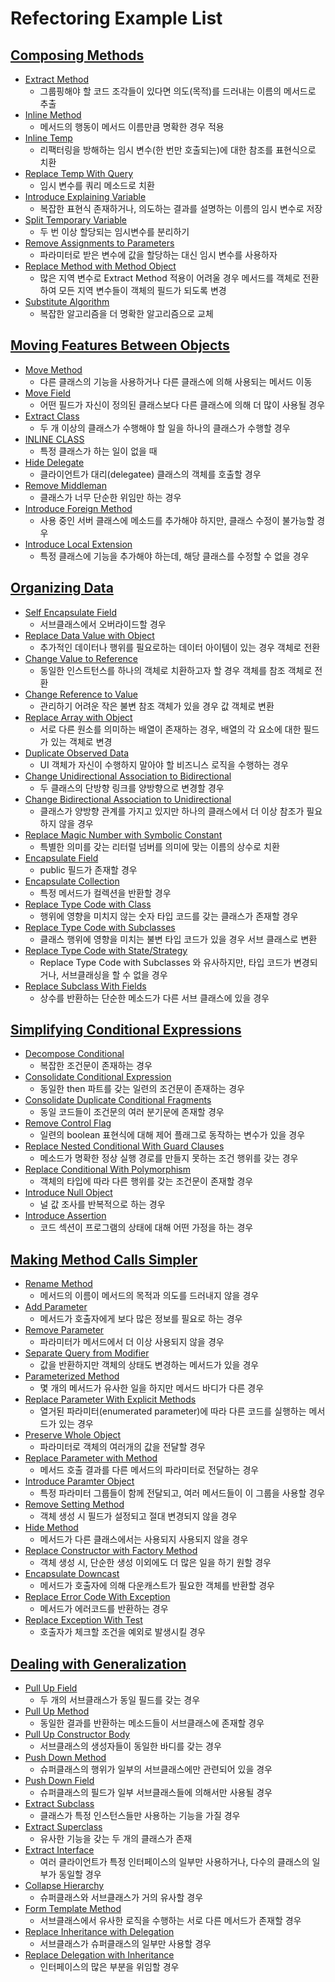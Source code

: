 # Refectoring Example List

## [Composing Methods](https://github.com/jihunparkme/blog/blob/main/contents/11/refectoring/06.Composing-Methods.md#composing-methods)

- [Extract Method](https://github.com/jihunparkme/blog/blob/main/contents/11/refectoring/06.Composing-Methods.md#extract-method)
  - 그룹핑해야 할 코드 조각들이 있다면 의도(목적)를 드러내는 이름의 메서드로 추출
- [Inline Method](https://github.com/jihunparkme/blog/blob/main/contents/11/refectoring/06.Composing-Methods.md#inline-method)
  - 메서드의 행동이 메서드 이름만큼 명확한 경우 적용
- [Inline Temp](https://github.com/jihunparkme/blog/blob/main/contents/11/refectoring/06.Composing-Methods.md#inline-temp)
  - 리팩터링을 방해하는 임시 변수(한 번만 호출되는)에 대한 참조를 표현식으로 치환
- [Replace Temp With Query](https://github.com/jihunparkme/blog/blob/main/contents/11/refectoring/06.Composing-Methods.md#replace-temp-with-query)
  - 임시 변수를 쿼리 메소드로 치환
- [Introduce Explaining Variable](https://github.com/jihunparkme/blog/blob/main/contents/11/refectoring/06.Composing-Methods.md#introduce-explaining-variable)
  - 복잡한 표현식 존재하거나, 의도하는 결과를 설명하는 이름의 임시 변수로 저장
- [Split Temporary Variable](https://github.com/jihunparkme/blog/blob/main/contents/11/refectoring/06.Composing-Methods.md#split-temporary-variable)
  - 두 번 이상 할당되는 임시변수를 분리하기
- [Remove Assignments to Parameters](https://github.com/jihunparkme/blog/blob/main/contents/11/refectoring/06.Composing-Methods.md#remove-assignments-to-parameters)
  - 파라미터로 받은 변수에 값을 할당하는 대신 임시 변수를 사용하자
- [Replace Method with Method Object](https://github.com/jihunparkme/blog/blob/main/contents/11/refectoring/06.Composing-Methods.md#replace-method-with-method-object)
  - 많은 지역 변수로 Extract Method 적용이 어려울 경우 메서드를 객체로 전환하여 모든 지역 변수들이 객체의 필드가 되도록 변경
- [Substitute Algorithm](https://github.com/jihunparkme/blog/blob/main/contents/11/refectoring/06.Composing-Methods.md#substitute-algorithm)
  - 복잡한 알고리즘을 더 명확한 알고리즘으로 교체

## [Moving Features Between Objects](https://github.com/jihunparkme/blog/blob/main/contents/11/refectoring/07.Moving-Features-Between-Objects.md#moving-features-between-objects)

- [Move Method](https://github.com/jihunparkme/blog/blob/main/contents/11/refectoring/07.Moving-Features-Between-Objects.md#move-method)
  - 다른 클래스의 기능을 사용하거나 다른 클래스에 의해 사용되는 메서드 이동
- [Move Field](https://github.com/jihunparkme/blog/blob/main/contents/11/refectoring/07.Moving-Features-Between-Objects.md#move-field)
  - 어떤 필드가 자신이 정의된 클래스보다 다른 클래스에 의해 더 많이 사용될 경우
- [Extract Class](https://github.com/jihunparkme/blog/blob/main/contents/11/refectoring/07.Moving-Features-Between-Objects.md#extract-class)
  - 두 개 이상의 클래스가 수행해야 할 일을 하나의 클래스가 수행할 경우
- [INLINE CLASS](https://github.com/jihunparkme/blog/blob/main/contents/11/refectoring/07.Moving-Features-Between-Objects.md#inline-class)
  - 특정 클래스가 하는 일이 없을 때
- [Hide Delegate](https://github.com/jihunparkme/blog/blob/main/contents/11/refectoring/07.Moving-Features-Between-Objects.md#hide-delegate)
  - 클라이언트가 대리(delegatee) 클래스의 객체를 호출할 경우
- [Remove Middleman](https://github.com/jihunparkme/blog/blob/main/contents/11/refectoring/07.Moving-Features-Between-Objects.md#remove-middleman)
  - 클래스가 너무 단순한 위임만 하는 경우
- [Introduce Foreign Method](https://github.com/jihunparkme/blog/blob/main/contents/11/refectoring/07.Moving-Features-Between-Objects.md#introduce-foreign-method)
  - 사용 중인 서버 클래스에 메소드를 추가해야 하지만, 클래스 수정이 불가능할 경우
- [Introduce Local Extension](https://github.com/jihunparkme/blog/blob/main/contents/11/refectoring/07.Moving-Features-Between-Objects.md#introduce-local-extension)
  - 특정 클래스에 기능을 추가해야 하는데, 해당 클래스를 수정할 수 없을 경우

## [Organizing Data](https://github.com/jihunparkme/blog/blob/main/contents/11/refectoring/08.Organizing-Data.md#organizing-data)

- [Self Encapsulate Field](https://github.com/jihunparkme/blog/blob/main/contents/11/refectoring/08.Organizing-Data.md#self-encapsulate-field)
  - 서브클래스에서 오버라이드할 경우
- [Replace Data Value with Object](https://github.com/jihunparkme/blog/blob/main/contents/11/refectoring/08.Organizing-Data.md#replace-data-value-with-object)
  - 추가적인 데이터나 행위를 필요로하는 데이터 아이템이 있는 경우 객체로 전환
- [Change Value to Reference](https://github.com/jihunparkme/blog/blob/main/contents/11/refectoring/08.Organizing-Data.md#change-value-to-reference)
  - 동일한 인스트턴스를 하나의 객체로 치환하고자 할 경우 객체를 참조 객체로 전환
- [Change Reference to Value](https://github.com/jihunparkme/blog/blob/main/contents/11/refectoring/08.Organizing-Data.md#change-reference-to-value)
  - 관리하기 어려운 작은 불변 참조 객체가 있을 경우 값 객체로 변환
- [Replace Array with Object](https://github.com/jihunparkme/blog/blob/main/contents/11/refectoring/08.Organizing-Data.md#replace-array-with-object)
  - 서로 다른 원소를 의미하는 배열이 존재하는 경우, 배열의 각 요소에 대한 필드가 있는 객체로 변경
- [Duplicate Observed Data](https://github.com/jihunparkme/blog/blob/main/contents/11/refectoring/08.Organizing-Data.md#duplicate-observed-data)
  - UI 객체가 자신이 수행하지 말아야 할 비즈니스 로직을 수행하는 경우
- [Change Unidirectional Association to Bidirectional](https://github.com/jihunparkme/blog/blob/main/contents/11/refectoring/08.Organizing-Data.md#change-unidirectional-association-to-bidirectional)
  - 두 클래스의 단방향 링크를 양방향으로 변경할 경우
- [Change Bidirectional Association to Unidirectional](https://github.com/jihunparkme/blog/blob/main/contents/11/refectoring/08.Organizing-Data.md#change-bidirectional-association-to-unidirectional)
  - 클래스가 양방향 관계를 가지고 있지만 하나의 클래스에서 더 이상 참조가 필요하지 않을 경우
- [Replace Magic Number with Symbolic Constant](https://github.com/jihunparkme/blog/blob/main/contents/11/refectoring/08.Organizing-Data.md#replace-magic-number-with-symbolic-constant)
  - 특별한 의미를 갖는 리터럴 넘버를 의미에 맞는 이름의 상수로 치환
- [Encapsulate Field](https://github.com/jihunparkme/blog/blob/main/contents/11/refectoring/08.Organizing-Data.md#encapsulate-field)
  - public 필드가 존재할 경우
- [Encapsulate Collection](https://github.com/jihunparkme/blog/blob/main/contents/11/refectoring/08.Organizing-Data.md#encapsulate-collection)
  - 특정 메서드가 컬렉션을 반환할 경우
- [Replace Type Code with Class](https://github.com/jihunparkme/blog/blob/main/contents/11/refectoring/08.Organizing-Data.md#replace-type-code-with-class)
  - 행위에 영향을 미치지 않는 숫자 타입 코드를 갖는 클래스가 존재할 경우
- [Replace Type Code with Subclasses](https://github.com/jihunparkme/blog/blob/main/contents/11/refectoring/08.Organizing-Data.md#replace-type-code-with-subclasses)
  - 클래스 행위에 영향을 미치는 불변 타입 코드가 있을 경우 서브 클래스로 변환
- [Replace Type Code with State/Strategy](https://github.com/jihunparkme/blog/blob/main/contents/11/refectoring/08.Organizing-Data.md#replace-type-code-with-statestrategy)
  - Replace Type Code with Subclasses 와 유사하지만, 타입 코드가 변경되거나, 서브클래싱을 할 수 없을 경우
- [Replace Subclass With Fields](https://github.com/jihunparkme/blog/blob/main/contents/11/refectoring/08.Organizing-Data.md#replace-subclass-with-fields)
  - 상수를 반환하는 단순한 메소드가 다른 서브 클래스에 있을 경우

## [Simplifying Conditional Expressions](https://github.com/jihunparkme/blog/blob/main/contents/11/refectoring/09.Simplifying-Conditional-Expressions.md#simplifying-conditional-expressions)

- [Decompose Conditional](https://github.com/jihunparkme/blog/blob/main/contents/11/refectoring/09.Simplifying-Conditional-Expressions.md#decompose-conditional)
  - 복잡한 조건문이 존재하는 경우
- [Consolidate Conditional Expression](https://github.com/jihunparkme/blog/blob/main/contents/11/refectoring/09.Simplifying-Conditional-Expressions.md#consolidate-conditional-expression)
  - 동일한 then 파트를 갖는 일련의 조건문이 존재하는 경우
- [Consolidate Duplicate Conditional Fragments](https://github.com/jihunparkme/blog/blob/main/contents/11/refectoring/09.Simplifying-Conditional-Expressions.md#consolidate-duplicate-conditional-fragments)
  - 동일 코드들이 조건문의 여러 분기문에 존재할 경우
- [Remove Control Flag](https://github.com/jihunparkme/blog/blob/main/contents/11/refectoring/09.Simplifying-Conditional-Expressions.md#remove-control-flag)
  - 일련의 boolean 표현식에 대해 제어 플래그로 동작하는 변수가 있을 경우
- [Replace Nested Conditional With Guard Clauses](https://github.com/jihunparkme/blog/blob/main/contents/11/refectoring/09.Simplifying-Conditional-Expressions.md#replace-nested-conditional-with-guard-clauses)
  - 메소드가 명확한 정상 실행 경로를 만들지 못하는 조건 행위를 갖는 경우
- [Replace Conditional With Polymorphism](https://github.com/jihunparkme/blog/blob/main/contents/11/refectoring/09.Simplifying-Conditional-Expressions.md#replace-conditional-with-polymorphism)
  - 객체의 타입에 따라 다른 행위를 갖는 조건문이 존재할 경우
- [Introduce Null Object](https://github.com/jihunparkme/blog/blob/main/contents/11/refectoring/09.Simplifying-Conditional-Expressions.md#introduce-null-object)
  - 널 값 조사를 반복적으로 하는 경우
- [Introduce Assertion](https://github.com/jihunparkme/blog/blob/main/contents/11/refectoring/09.Simplifying-Conditional-Expressions.md#introduce-assertion)
  - 코드 섹션이 프로그램의 상태에 대해 어떤 가정을 하는 경우

## [Making Method Calls Simpler](https://github.com/jihunparkme/blog/blob/main/contents/11/refectoring/10.Making-Method-Calls-Simpler.md#making-method-calls-simpler)

- [Rename Method](https://github.com/jihunparkme/blog/blob/main/contents/11/refectoring/10.Making-Method-Calls-Simpler.md#rename-method)
  - 메서드의 이름이 메서드의 목적과 의도를 드러내지 않을 경우
- [Add Parameter](https://github.com/jihunparkme/blog/blob/main/contents/11/refectoring/10.Making-Method-Calls-Simpler.md#add-parameter)
  - 메서드가 호출자에게 보다 많은 정보를 필요로 하는 경우
- [Remove Parameter](https://github.com/jihunparkme/blog/blob/main/contents/11/refectoring/10.Making-Method-Calls-Simpler.md#remove-parameter)
  - 파라미터가 메서드에서 더 이상 사용되지 않을 경우
- [Separate Query from Modifier](https://github.com/jihunparkme/blog/blob/main/contents/11/refectoring/10.Making-Method-Calls-Simpler.md#separate-query-from-modifier)
  - 값을 반환하지만 객체의 상태도 변경하는 메서드가 있을 경우
- [Parameterized Method](https://github.com/jihunparkme/blog/blob/main/contents/11/refectoring/10.Making-Method-Calls-Simpler.md#parameterized-method)
  - 몇 개의 메서드가 유사한 일을 하지만 메서드 바디가 다른 경우
- [Replace Parameter With Explicit Methods](https://github.com/jihunparkme/blog/blob/main/contents/11/refectoring/10.Making-Method-Calls-Simpler.md#replace-parameter-with-explicit-methods)
  - 열거된 파라미터(enumerated parameter)에 따라 다른 코드를 실행하는 메서드가 있는 경우
- [Preserve Whole Object](https://github.com/jihunparkme/blog/blob/main/contents/11/refectoring/10.Making-Method-Calls-Simpler.md#preserve-whole-object)
  - 파라미터로 객체의 여러개의 값을 전달할 경우
- [Replace Parameter with Method](https://github.com/jihunparkme/blog/blob/main/contents/11/refectoring/10.Making-Method-Calls-Simpler.md#replace-parameter-with-method)
  - 메서드 호출 결과를 다른 메서드의 파라미터로 전달하는 경우
- [Introduce Paramter Object](https://github.com/jihunparkme/blog/blob/main/contents/11/refectoring/10.Making-Method-Calls-Simpler.md#introduce-paramter-object)
  - 특정 파라미터 그룹들이 함께 전달되고, 여러 메서드들이 이 그룹을 사용할 경우
- [Remove Setting Method](https://github.com/jihunparkme/blog/blob/main/contents/11/refectoring/10.Making-Method-Calls-Simpler.md#remove-setting-method)
  - 객체 생성 시 필드가 설정되고 절대 변경되지 않을 경우
- [Hide Method](https://github.com/jihunparkme/blog/blob/main/contents/11/refectoring/10.Making-Method-Calls-Simpler.md#hide-method)
  - 메서드가 다른 클래스에서는 사용되지 사용되지 않을 경우
- [Replace Constructor with Factory Method](https://github.com/jihunparkme/blog/blob/main/contents/11/refectoring/10.Making-Method-Calls-Simpler.md#replace-constructor-with-factory-method)
  - 객체 생성 시, 단순한 생성 이외에도 더 많은 일을 하기 원할 경우
- [Encapsulate Downcast](https://github.com/jihunparkme/blog/blob/main/contents/11/refectoring/10.Making-Method-Calls-Simpler.md#encapsulate-downcast)
  - 메서드가 호출자에 의해 다운캐스트가 필요한 객체를 반환할 경우
- [Replace Error Code With Exception](https://github.com/jihunparkme/blog/blob/main/contents/11/refectoring/10.Making-Method-Calls-Simpler.md#replace-error-code-with-exception)
  - 메서드가 에러코드를 반환하는 경우
- [Replace Exception With Test](https://github.com/jihunparkme/blog/blob/main/contents/11/refectoring/10.Making-Method-Calls-Simpler.md#replace-exception-with-test)
  - 호출자가 체크할 조건을 예외로 발생시킬 경우

## [Dealing with Generalization](https://github.com/jihunparkme/blog/blob/main/contents/11/refectoring/11.Dealing-with-Generalization.md#dealing-with-generalization)

- [Pull Up Field](https://github.com/jihunparkme/blog/blob/main/contents/11/refectoring/11.Dealing-with-Generalization.md#pull-up-field)
  - 두 개의 서브클래스가 동일 필드를 갖는 경우
- [Pull Up Method](https://github.com/jihunparkme/blog/blob/main/contents/11/refectoring/11.Dealing-with-Generalization.md#pull-up-method)
  - 동일한 결과를 반환하는 메소드들이 서브클래스에 존재할 경우
- [Pull Up Constructor Body](https://github.com/jihunparkme/blog/blob/main/contents/11/refectoring/11.Dealing-with-Generalization.md#pull-up-constructor-body)
  - 서브클래스의 생성자들이 동일한 바디를 갖는 경우
- [Push Down Method](https://github.com/jihunparkme/blog/blob/main/contents/11/refectoring/11.Dealing-with-Generalization.md#push-down-method)
  - 슈퍼클래스의 행위가 일부의 서브클래스에만 관련되어 있을 경우
- [Push Down Field](https://github.com/jihunparkme/blog/blob/main/contents/11/refectoring/11.Dealing-with-Generalization.md#push-down-field)
  - 슈퍼클래스의 필드가 일부 서브클래스들에 의해서만 사용될 경우
- [Extract Subclass](https://github.com/jihunparkme/blog/blob/main/contents/11/refectoring/11.Dealing-with-Generalization.md#extract-subclass)
  - 클래스가 특정 인스턴스들만 사용하는 기능을 가질 경우
- [Extract Superclass](https://github.com/jihunparkme/blog/blob/main/contents/11/refectoring/11.Dealing-with-Generalization.md#extract-superclass)
  - 유사한 기능을 갖는 두 개의 클래스가 존재
- [Extract Interface](https://github.com/jihunparkme/blog/blob/main/contents/11/refectoring/11.Dealing-with-Generalization.md#extract-interface)
  - 여러 클라이언트가 특정 인터페이스의 일부만 사용하거나, 다수의 클래스의 일부가 동일할 경우
- [Collapse Hierarchy](https://github.com/jihunparkme/blog/blob/main/contents/11/refectoring/11.Dealing-with-Generalization.md#collapse-hierarchy)
  - 슈퍼클래스와 서브클래스가 거의 유사할 경우
- [Form Template Method](https://github.com/jihunparkme/blog/blob/main/contents/11/refectoring/11.Dealing-with-Generalization.md#form-template-method)
  - 서브클래스에서 유사한 로직을 수행하는 서로 다른 메서드가 존재할 경우
- [Replace Inheritance with Delegation](https://github.com/jihunparkme/blog/blob/main/contents/11/refectoring/11.Dealing-with-Generalization.md#replace-inheritance-with-delegation)
  - 서브클래스가 슈퍼클래스의 일부만 사용할 경우
- [Replace Delegation with Inheritance](https://github.com/jihunparkme/blog/blob/main/contents/11/refectoring/11.Dealing-with-Generalization.md#replace-delegation-with-inheritance)
  - 인터페이스의 많은 부분을 위임할 경우
 